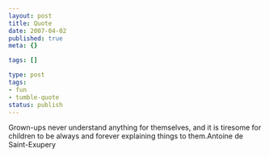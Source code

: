 ```yaml
---
layout: post
title: Quote
date: 2007-04-02
published: true
meta: {}

tags: []

type: post
tags:
- fun
- tumble-quote
status: publish
---
```

<!-- blockquote  -->Grown-ups never understand anything for themselves, and it is tiresome for children to be always and forever explaining things to them.<!-- endblockquote  -->Antoine de Saint-Exupery

